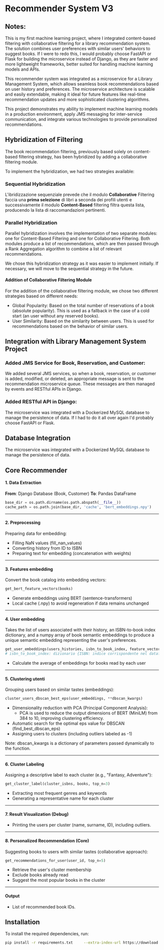 # Recommender System V3

## Notes:

This is my first machine learning project, where I integrated content-based filtering with collaborative filtering for a library recommendation system. The solution combines user preferences with similar users' behaviors to suggest books. If I were to redo this, I would probably choose FastAPI or Flask for building the microservice instead of Django, as they are faster and more lightweight frameworks, better suited for handling machine learning models and APIs.

This recommender system was integrated as a microservice for a Library Management System, which allows seamless book recommendations based on user history and preferences. The microservice architecture is scalable and easily extendable, making it ideal for future features like real-time recommendation updates and more sophisticated clustering algorithms.

This project demonstrates my ability to implement machine learning models in a production environment, apply JMS messaging for inter-service communication, and integrate various technologies to provide personalized recommendations.

## Hybridization of Filtering

The book recommendation filtering, previously based solely on content-based filtering strategy, has been hybridized by adding a collaborative filtering module.

To implement the hybridization, we had two strategies available:

### Sequential Hybridization
L'ibridizzazione sequenziale prevede che il modulo **Collaborative** Filtering faccia una **prima selezione** di libri a seconda dei profili utenti e successivamente il modulo **Content-Based** filtering filtra questa lista, producendo la lista di raccomandazioni pertinenti.

### Parallel Hybridization
Parallel hybridization involves the implementation of two separate modules: one for Content-Based Filtering and one for Collaborative Filtering. Both modules produce a list of recommendations, which are then passed through a Rank Aggregation algorithm to combine a list of relevant recommendations.

We chose this hybridization strategy as it was easier to implement initially. If necessary, we will move to the sequential strategy in the future.

#### Addition of Collaborative Filtering Module
For the addition of the collaborative filtering module, we chose two different strategies based on different needs:
- Global Popularity: Based on the total number of reservations of a book (absolute popularity). This is used as a fallback in the case of a cold start (an user without any reserved books).
- User Similarity: Based on the similarity between users. This is used for recommendations based on the behavior of similar users.

## Integration with Library Management System Project

### Added JMS Service for Book, Reservation, and Customer:
We added several JMS services, so when a book, reservation, or customer is added, modified, or deleted, an appropriate message is sent to the recommendation microservice queue. These messages are then managed by events and RESTful APIs in Django.

### Added RESTful API in Django:
The microservice was integrated with a Dockerized MySQL database to manage the persistence of data. If I had to do it all over again I'd probably choose FastAPI or Flask.

## Database Integration
The microservice was integrated with a Dockerized MySQL database to manage the persistence of data.

## Core Recommender

#### 1. Data Extraction
**From**: Django Database (Book, Customer)
**To**: Pandas DataFrame

```python
base_dir = os.path.dirname(os.path.abspath(__file__))
cache_path = os.path.join(base_dir, 'cache', 'bert_embeddings.npy')
```

---

#### 2. Preprocessing  
Preparing data for embedding:

- Filling NaN values (fill_nan_values)
- Converting history from ID to ISBN
- Preparing text for embedding (concatenation with weights)

---

#### 3. Features embedding  
Convert the book catalog into embedding vectors:

```python
get_bert_feature_vectors(books)
```

- Generate embeddings using BERT (sentence-transformers)
- Local cache (.npy) to avoid regeneration if data remains unchanged

---

#### 4. User embedding  
Takes the list of users associated with their history, an ISBN-to-book index dictionary, and a numpy array of book semantic embeddings to produce a unique semantic embedding representing the user's preferences.

```python
get_user_embeddings(users_histories, isbn_to_book_index, feature_vectors)
# isbn_to_book_index: dizionario {ISBN: indice corrispondente nel dataframe}
```

- Calculate the average of embeddings for books read by each user

---

#### 5. Clustering utenti  
Grouping users based on similar tastes (embeddings):

```python
cluster_users_dbscan_best_eps(user_embeddings, **dbscan_kwargs)
```

- Dimensionality reduction with PCA (Principal Component Analysis):
  - PCA is used to reduce the output dimensions of BERT (MiniLM) from 384 to 10, improving clustering efficiency.
- Automatic search for the optimal eps value for DBSCAN (find_best_dbscan_eps)
- Assigning users to clusters (including outliers labeled as -1)

Note: dbscan_kwargs is a dictionary of parameters passed dynamically to the function.

---

#### 6. Cluster Labeling  
Assigning a descriptive label to each cluster (e.g., "Fantasy, Adventure"):

```python
get_cluster_label(cluster_isbns, books, top_n=3)
```

- Extracting most frequent genres and keywords
- Generating a representative name for each cluster

---

#### 7. Result Visualization (Debug)
- Printing the users per cluster (name, surname, ID), including outliers.

---

#### 8. Personalized Recommendation (Core) 
Suggesting books to users with similar tastes (collaborative approach):

```python
get_recommendations_for_user(user_id, top_n=5)
```

- Retrieve the user's cluster membership
- Exclude books already read
- Suggest the most popular books in the cluster

---

#### Output  
- List of recommended book IDs.

## Installation

To install the required dependencies, run:

```sh
pip install -r requirements.txt     --extra-index-url https://download.pytorch.org/whl/cpu
```
